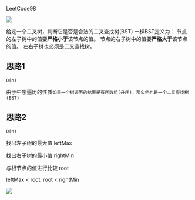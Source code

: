 LeetCode98

![](http://ww2.sinaimg.cn/large/006tNc79ly1g3zn1275n0j30fw0kqq2z.jpg)

给定一个二叉树，判断它是否是合法的二叉查找树(BST)
一棵BST定义为：
节点的左子树中的值要**严格小于**该节点的值。
节点的右子树中的值要**严格大于**该节点的值。
左右子树也必须是二叉查找树。



## 思路1

`O(n)`

由于中序遍历的性质`如果一个树遍历的结果是有序数组(升序)，那么他也是一个二叉查找树(BST)`

## 思路2

`O(n)`

找出左子树的最大值  leftMax

找出右子树的最小值  rightMin

与根节点的值进行比较 root

leftMax < root,  root < rightMin

![](http://ww4.sinaimg.cn/large/006tNc79ly1g3zn93bn1bj31ti0k0qc7.jpg)





